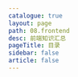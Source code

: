```yaml
---
catalogue: true
layout: page
path: 08.frontend
desc: 前端知识汇总
pageTitle: 目录
sidebar: false
article: false
---
```

